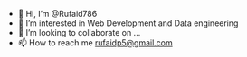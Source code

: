 - 👋 Hi, I’m @Rufaid786
- 👀 I’m interested in Web Development and Data engineering
- 💞️ I’m looking to collaborate on ...
- 📫 How to reach me rufaidp5@gmail.com

<!---
Rufaid786/Rufaid786 is a ✨ special ✨ repository because its `README.md` (this file) appears on your GitHub profile.
You can click the Preview link to take a look at your changes.
--->
